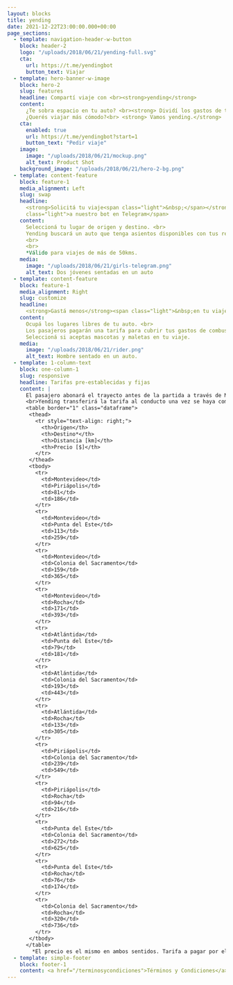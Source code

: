 ```yaml
---
layout: blocks
title: yending
date: 2021-12-22T23:00:00.000+00:00
page_sections:
  - template: navigation-header-w-button
    block: header-2
    logo: "/uploads/2018/06/21/yending-full.svg"
    cta:
      url: https://t.me/yendingbot
      button_text: Viajar
  - template: hero-banner-w-image
    block: hero-2
    slug: features
    headline: Compartí viaje con <br><strong>yending</strong>
    content:
      ¿Te sobra espacio en tu auto? <br><strong> Dividí los gastos de tu viaje.</strong> <br>
      ¿Querés viajar más cómodo?<br> <strong> Vamos yending.</strong>
    cta:
      enabled: true
      url: https://t.me/yendingbot?start=1
      button_text: "Pedir viaje"
    image:
      image: "/uploads/2018/06/21/mockup.png"
      alt_text: Product Shot
    background_image: "/uploads/2018/06/21/hero-2-bg.png"
  - template: content-feature
    block: feature-1
    media_alignment: Left
    slug: swap
    headline:
      <strong>Solicitá tu viaje<span class="light">&nbsp;</span></strong><span
      class="light">a nuestro bot en Telegram</span>
    content:
      Seleccioná tu lugar de origen y destino. <br>
      Yending buscará un auto que tenga asientos disponibles con tus requisitos. 
      <br>
      <br>
      *Válido para viajes de más de 50kms. 
    media:
      image: "/uploads/2018/06/21/girls-telegram.png"
      alt_text: Dos jóvenes sentadas en un auto
  - template: content-feature
    block: feature-1
    media_alignment: Right
    slug: customize
    headline:
      <strong>Gastá menos</strong><span class="light">&nbsp;en tu viaje </span>
    content:
      Ocupá los lugares libres de tu auto. <br>
      Los pasajeros pagarán una tarifa para cubrir tus gastos de combustible y peajes. <br>
      Seleccioná si aceptas mascotas y maletas en tu viaje. 
    media:
      image: "/uploads/2018/06/21/rider.png"
      alt_text: Hombre sentado en un auto. 
  - template: 1-column-text
    block: one-column-1
    slug: responsive
    headline: Tarifas pre-establecidas y fijas
    content: |
      El pasajero abonará el trayecto antes de la partida a través de MercadoPago.
      <br>Yending transferirá la tarifa al conducto una vez se haya completado el trayecto.
      <table border="1" class="dataframe">
       <thead>
         <tr style="text-align: right;">
           <th>Origen</th>
           <th>Destino*</th>
           <th>Distancia [km]</th>
           <th>Precio [$]</th>
         </tr>
       </thead>
       <tbody>
         <tr>
           <td>Montevideo</td>
           <td>Piriápolis</td>
           <td>81</td>
           <td>186</td>
         </tr>
         <tr>
           <td>Montevideo</td>
           <td>Punta del Este</td>
           <td>113</td>
           <td>259</td>
         </tr>
         <tr>
           <td>Montevideo</td>
           <td>Colonia del Sacramento</td>
           <td>159</td>
           <td>365</td>
         </tr>
         <tr>
           <td>Montevideo</td>
           <td>Rocha</td>
           <td>171</td>
           <td>393</td>
         </tr>
         <tr>
           <td>Atlántida</td>
           <td>Punta del Este</td>
           <td>79</td>
           <td>181</td>
         </tr>
         <tr>
           <td>Atlántida</td>
           <td>Colonia del Sacramento</td>
           <td>193</td>
           <td>443</td>
         </tr>
         <tr>
           <td>Atlántida</td>
           <td>Rocha</td>
           <td>133</td>
           <td>305</td>
         </tr>
         <tr>
           <td>Piriápolis</td>
           <td>Colonia del Sacramento</td>
           <td>239</td>
           <td>549</td>
         </tr>
         <tr>
           <td>Piriápolis</td>
           <td>Rocha</td>
           <td>94</td>
           <td>216</td>
         </tr>
         <tr>
           <td>Punta del Este</td>
           <td>Colonia del Sacramento</td>
           <td>272</td>
           <td>625</td>
         </tr>
         <tr>
           <td>Punta del Este</td>
           <td>Rocha</td>
           <td>76</td>
           <td>174</td>
         </tr>
         <tr>
           <td>Colonia del Sacramento</td>
           <td>Rocha</td>
           <td>320</td>
           <td>736</td>
         </tr>
       </tbody>
      </table>  
        *El precio es el mismo en ambos sentidos. Tarifa a pagar por el pasajero. Yending retendrá el 10% de la tarifa en concepto de gastos de gestión de cada viaje.
  - template: simple-footer
    block: footer-1
    content: <a href="/terminosycondiciones">Términos y Condiciones</a>
---
```

